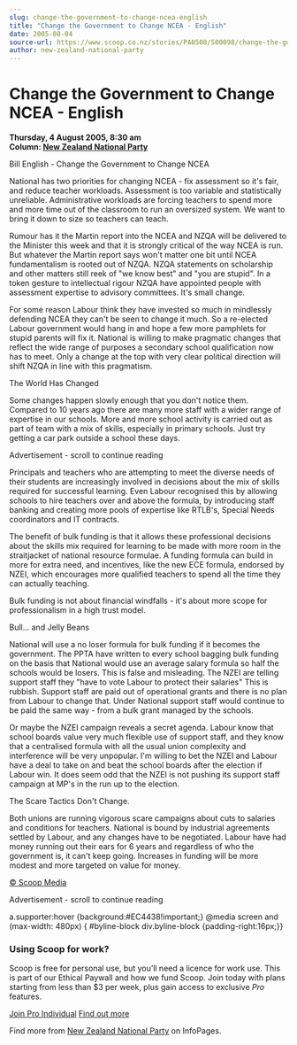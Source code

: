 ```yaml
---
slug: change-the-government-to-change-ncea-english
title: "Change the Government to Change NCEA - English"
date: 2005-08-04
source-url: https://www.scoop.co.nz/stories/PA0508/S00098/change-the-government-to-change-ncea-english.htm
author: new-zealand-national-party
---
```

Change the Government to Change NCEA - English
==============================================

**Thursday, 4 August 2005, 8:30 am**  
**Column: [New Zealand National Party](https://info.scoop.co.nz/New_Zealand_National_Party)**

Bill English - Change the Government to Change NCEA

National has two priorities for changing NCEA - fix assessment so it's fair, and reduce teacher workloads. Assessment is too variable and statistically unreliable. Administrative workloads are forcing teachers to spend more and more time out of the classroom to run an oversized system. We want to bring it down to size so teachers can teach.

Rumour has it the Martin report into the NCEA and NZQA will be delivered to the Minister this week and that it is strongly critical of the way NCEA is run. But whatever the Martin report says won't matter one bit until NCEA fundamentalism is rooted out of NZQA. NZQA statements on scholarship and other matters still reek of "we know best" and "you are stupid". In a token gesture to intellectual rigour NZQA have appointed people with assessment expertise to advisory committees. It's small change.

For some reason Labour think they have invested so much in mindlessly defending NCEA they can't be seen to change it much. So a re-elected Labour government would hang in and hope a few more pamphlets for stupid parents will fix it. National is willing to make pragmatic changes that reflect the wide range of purposes a secondary school qualification now has to meet. Only a change at the top with very clear political direction will shift NZQA in line with this pragmatism.

The World Has Changed

Some changes happen slowly enough that you don't notice them. Compared to 10 years ago there are many more staff with a wider range of expertise in our schools. More and more school activity is carried out as part of team with a mix of skills, especially in primary schools. Just try getting a car park outside a school these days.

Advertisement - scroll to continue reading





Principals and teachers who are attempting to meet the diverse needs of their students are increasingly involved in decisions about the mix of skills required for successful learning. Even Labour recognised this by allowing schools to hire teachers over and above the formula, by introducing staff banking and creating more pools of expertise like RTLB's, Special Needs coordinators and IT contracts.

The benefit of bulk funding is that it allows these professional decisions about the skills mix required for learning to be made with more room in the straitjacket of national resource formulae. A funding formula can build in more for extra need, and incentives, like the new ECE formula, endorsed by NZEI, which encourages more qualified teachers to spend all the time they can actually teaching.

Bulk funding is not about financial windfalls - it's about more scope for professionalism in a high trust model.

Bull... and Jelly Beans

National will use a no loser formula for bulk funding if it becomes the government. The PPTA have written to every school bagging bulk funding on the basis that National would use an average salary formula so half the schools would be losers. This is false and misleading. The NZEI are telling support staff they "have to vote Labour to protect their salaries" This is rubbish. Support staff are paid out of operational grants and there is no plan from Labour to change that. Under National support staff would continue to be paid the same way - from a bulk grant managed by the schools.

Or maybe the NZEI campaign reveals a secret agenda. Labour know that school boards value very much flexible use of support staff, and they know that a centralised formula with all the usual union complexity and interference will be very unpopular. I'm willing to bet the NZEI and Labour have a deal to take on and beat the school boards after the election if Labour win. It does seem odd that the NZEI is not pushing its support staff campaign at MP's in the run up to the election.

The Scare Tactics Don't Change.

Both unions are running vigorous scare campaigns about cuts to salaries and conditions for teachers. National is bound by industrial agreements settled by Labour, and any changes have to be negotiated. Labour have had money running out their ears for 6 years and regardless of who the government is, it can't keep going. Increases in funding will be more modest and more targeted on value for money.  

[© Scoop Media](http://www.scoop.co.nz/about/terms.html)  

Advertisement - scroll to continue reading



a.supporter:hover {background:#EC4438!important;} @media screen and (max-width: 480px) { #byline-block div.byline-block {padding-right:16px;}}

### Using Scoop for work?

Scoop is free for personal use, but you’ll need a licence for work use. This is part of our Ethical Paywall and how we fund Scoop. Join today with plans starting from less than $3 per week, plus gain access to exclusive _Pro_ features.  
  
[Join Pro Individual](https://pro.scoop.co.nz/Individual/?from=ProIn24) [Find out more](https://pro.scoop.co.nz/using-scoop-for-work/?from=ProIn24)

Find more from [New Zealand National Party](https://info.scoop.co.nz/New_Zealand_National_Party) on InfoPages.